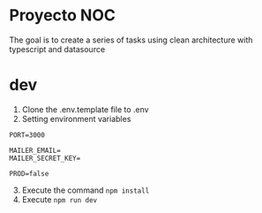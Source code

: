# Proyecto NOC 

The goal is to create a series of tasks using clean architecture with typescript and datasource

# dev
1. Clone the .env.template file to .env
2. Setting environment variables
```
PORT=3000

MAILER_EMAIL=      
MAILER_SECRET_KEY=

PROD=false
```
3. Execute the command ``` npm install ```
4. Execute ``` npm run dev ```





